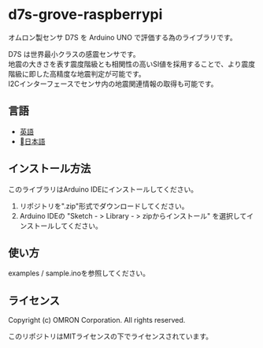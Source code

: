 # d7s-grove-raspberrypi
オムロン製センサ D7S を Arduino UNO で評価する為のライブラリです。  

D7S は世界最小クラスの感震センサです。  
地震の大きさを表す震度階級とも相関性の高いSI値を採用することで、より震度階級に即した高精度な地震判定が可能です。  
I2Cインターフェースでセンサ内の地震関連情報の取得も可能です。

## 言語
- [英語](./README.md)
- [日本語](./README_ja.md)

## インストール方法
このライブラリはArduino IDEにインストールしてください。
1. リポジトリを".zip"形式でダウンロードしてください。
2. Arduino IDEの "Sketch  - > Library  - > zipからインストール" を選択してインストールしてください。

## 使い方
examples / sample.inoを参照してください。

## ライセンス
Copyright (c) OMRON Corporation. All rights reserved.

このリポジトリはMITライセンスの下でライセンスされています。